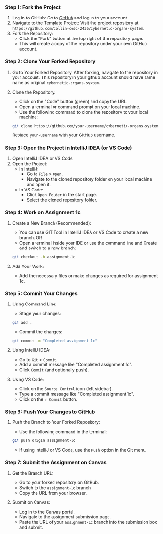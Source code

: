 ### Step 1: Fork the Project

1. Log in to GitHub: Go to [GitHub](https://github.com) and log in to your account.
2. Navigate to the Template Project: Visit the project repository at `https://github.com/collin-cosc-2436/cybernetic-organs-system`.
3. Fork the Repository:
    - Click the "Fork" button at the top right of the repository page.
    - This will create a copy of the repository under your own GitHub account.

### Step 2: Clone Your Forked Repository

1. Go to Your Forked Repository: After forking, navigate to the repository in your account. This repository in your github account should have same name as original `cybernetic-organs-system`.  
2. Clone the Repository:
    - Click on the "Code" button (green) and copy the URL.
    - Open a terminal or command prompt on your local machine.
    - Use the following command to clone the repository to your local machine:

   ```bash
   git clone https://github.com/your-username/cybernetic-organs-system.git
   ```
   Replace `your-username` with your GitHub username. 


### Step 3: Open the Project in IntelliJ IDEA (or VS Code)

1. Open IntelliJ IDEA or VS Code.
2. Open the Project:
    - In IntelliJ:
        - Go to `File` > `Open`.
        - Navigate to the cloned repository folder on your local machine and open it.
    - In VS Code:
        - Click `Open Folder` in the start page.
        - Select the cloned repository folder.

### Step 4: Work on Assignment 1c

1. Create a New Branch (Recommended):
    - You can use GIT Tool in IntelliJ IDEA or VS Code to create a new branch. OR  
    - Open a terminal inside your IDE or use the command line and Create and switch to a new branch:
   ```bash
   git checkout -b assignment-1c
   ```

2. Add Your Work:
    - Add the necessary files or make changes as required for assignment 1c.

### Step 5: Commit Your Changes

1. Using Command Line:
    - Stage your changes:

   ```bash
   git add .
   ```
    - Commit the changes:

   ```bash
   git commit -m "Completed assignment 1c"
   ```

2. Using IntelliJ IDEA:
    - Go to `Git` > `Commit`.
    - Add a commit message like "Completed assignment 1c".
    - Click `Commit` (and optionally push).

3. Using VS Code:
    - Click on the `Source Control` icon (left sidebar).
    - Type a commit message like "Completed assignment 1c".
    - Click on the `✓ Commit` button.

### Step 6: Push Your Changes to GitHub

1. Push the Branch to Your Forked Repository:
    - Use the following command in the terminal:

   ```bash
   git push origin assignment-1c
   ```
    - If using IntelliJ or VS Code, use the `Push` option in the Git menu.

### Step 7: Submit the Assignment on Canvas

1. Get the Branch URL:
    - Go to your forked repository on GitHub.
    - Switch to the `assignment-1c` branch.
    - Copy the URL from your browser.

2. Submit on Canvas:
    - Log in to the Canvas portal.
    - Navigate to the assignment submission page.
    - Paste the URL of your `assignment-1c` branch into the submission box and submit.



